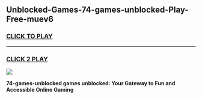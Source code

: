 
## Unblocked-Games-74-games-unblocked-Play-Free-muev6
<h3>
<a href="https://premium76.site?title=74-games-unblocked&ref=23A">CLICK TO PLAY</a></h3>
<hr>

<h3>
<a href="https://premium76.site?title=74-games-unblocked&ref=23A">CLICK 2 PLAY</a>
  
</h3>

<a href="https://premium76.site?title=74-games-unblocked&ref=23A"><img src="https://clearcache.store/games.png"></a>


**74-games-unblocked games unblocked: Your Gateway to Fun and Accessible Online Gaming**
